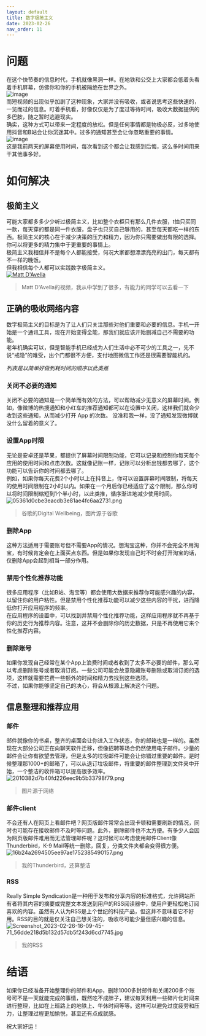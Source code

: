 ```yaml
---
layout: default
title: 数字极简主义
date: 2023-02-26
nav_order: 11
---
```

# 问题
在这个快节奏的信息时代，手机就像黑洞一样。在地铁和公交上大家都会低着头看着手机屏幕，仿佛你和你的手机被隔绝在世界之外。  
![image](https://user-images.githubusercontent.com/31970387/221438992-aa5f733a-decc-4b3e-bb93-63028d774def.png)  
而短视频的出现似乎加剧了这种现象，大家并没有吸收，或者说思考这些快速的，一览而过的信息。盯着手机看，好像仅仅是为了度过等待时间，吸收大数据提供的多巴胺，随之暂时逃避现实。  
确实，这种方式可以带来一定程度的放松。但是任何事情都是物极必反，过多地使用抖音和B站会让你沉迷其中。过多的通知甚至会让你忽略重要的事情。  
![image](https://user-images.githubusercontent.com/31970387/221439006-7f5885cf-a34e-41fe-906d-d7a2f3446053.png)  
这是我前两天的屏幕使用时间，每次看到这个都会让我感到后悔，这么多时间用来干其他事多好。  

# 如何解决
## 极简主义
可能大家都多多少少听过极简主义，比如整个衣柜只有那么几件衣服，t恤只买同一款，每天穿的都是同一件衣服，盘子也只买自己够用的，甚至每天都吃一样的东西。极简主义的核心在于减少决策的压力和精力，因为你只需要做出有限的选择。你可以将更多的精力集中于更重要的事情上。  
极简主义我相信并不是每个人都能接受，何况大家都想漂漂亮亮的出门，每天都有不一样的晚饭。  
但我相信每个人都可以实践数字极简主义。  
[![Matt D'Avella](https://user-images.githubusercontent.com/31970387/221439036-190e4e70-3f9d-4388-bba2-e54debcadc26.png)](https://youtu.be/8eDcvoTzmRc?t=24)  
> Matt D'Avella的视频，我从中学到了很多，有能力的同学可以去看一下  
  
## 正确的吸收网络内容
数字极简主义的目标是为了让人们只关注那些对他们重要和必要的信息。手机一开始是一个通讯工具，现在开始变得全能，那我们就应该开始删减自己不需要的功能。  
老年机确实可以，但是智能手机已经成为人们生活中必不可少的工具之一，先不说“戒隐”的难受，出个门都很不方便，支付地图微信工作还是很需要智能机的。  
  
*列表是以简单好做到耗时间的顺序以此类推*  
### 关闭不必要的通知
关闭不必要的通知是一个简单而有效的方法，可以帮助减少无意义的屏幕时间。例如，像微博的热搜通知和小红车的推荐通知都可以在设置中关闭，这样我们就会少收到这些通知，从而减少打开 App 的次数。
没准和我一样，没了通知发现微博就没什么留着的意义了。  

### 设置App时限
无论是安卓还是苹果，都提供了屏幕时间限制功能，它可以记录和控制你每天每个应用的使用时间和点击次数。这就像记账一样，记账可以分析出钱都去哪了，这个功能可以告诉你的时间都去哪了。  
例如，如果你每天花费2个小时以上在抖音上，你可以设置屏幕时间限制，将每天的使用时间限制在2小时以内。如果在一个月后你已经适应了这个限制，那么你可以将时间限制缩短到1个半小时，以此类推，循序渐进地减少使用时间。  
![05361d0cbe3eacdb3e81ae4fc6aa2731.png](https://user-images.githubusercontent.com/31970387/221439077-7e86fbe4-bef2-4187-8e0c-9052cc16f2fe.png)  
> 谷歌的Digital Wellbeing，图片源于谷歌  
  
### 删除App
这种方法适用于需要账号但不需要App的情况。想淘宝这种，你并不会完全不用淘宝，有时候肯定会在上面买点东西。但是如果你发现自己时不时会打开淘宝的话，仅删除App会起到相当一部分作用。  
  
### 禁用个性化推荐功能  
很多应用程序（比如B站、淘宝等）都会使用大数据来推荐你可能感兴趣的内容，以留住你的用户粘性。但是禁用个性化推荐功能可以减少这些内容的干扰，进而降低你打开应用程序的频率。  
在应用程序的设置中，可以找到并禁用个性化推荐功能，这样应用程序就不再基于你的历史行为推荐内容。注意，这并不会删除你的历史数据，只是不再使用它来个性化推荐内容。  
  
### 删除账号
如果你发现自己经常在某个App上浪费时间或者收到了太多不必要的邮件，那么可以考虑删除账号或者取消订阅。一些公司可能会故意隐藏账号删除或取消订阅的选项，这样就需要花费一些额外的时间和精力去找到这些选项。  
不过，如果你能够坚定自己的决心，将会从根源上解决这个问题。  

## 信息整理和推荐应用
### 邮件
邮件就像你的书桌，整齐的桌面会让你进入工作状态，你的邮箱也是一样的。虽然现在大部分公司正在向聊天软件迁移，但像招聘等场合仍然使用电子邮件。少量的邮件会让你有欲望去管理，但是太多的垃圾邮件可能会让你错过重要的邮件。是时候整理那1000+的邮箱了，可以从退订垃圾邮件，将重要的邮件整理到文件夹中开始，一个整洁的收件箱可以提高很多效率。  
![2010382d7b40fd226eec9b5b33798f79.png](https://user-images.githubusercontent.com/31970387/221439086-53525ab2-d3a7-477c-855c-169331feb3f2.png)  
> 图片源于网络  
  
### 邮件client
不会还有人在网页上看邮件吧？网页版邮件常常会出现卡顿和需要刷新的情况，同时也可能存在接收邮件不及时等问题。此外，删除邮件也不太方便。有多少人会因为网页版邮件难用而无法管理邮件呢？这时候可以考虑使用邮件Client像Thunderbird，K-9 Mail等统一删除，回复，分类文件夹都会变得很方便。  
![16b24a2694505ee97ae1752385490157.png](https://user-images.githubusercontent.com/31970387/221439105-3388e6f1-480d-4d3b-b425-f64a047bfa26.png)  
> 我的Thunderbird，还算整洁  
  
### RSS
Really Simple Syndication是一种用于发布和分享内容的标准格式，允许网站所有者将其内容的摘要或完整文本发送到用户的RSS阅读器中，使用户更轻松地订阅喜欢的内容。虽然有人认为RSS是上个世纪的科技产品，但这并不意味着它不好用。RSS的目的就是仅关注自己想关注的，吸收尽可能少量但感兴趣的信息。  
![Screenshot_2023-02-26-16-09-45-71_56dde218d5b132d57db5f243d6cd7745.jpg](https://user-images.githubusercontent.com/31970387/221439119-f545304a-d94e-404d-99c4-b6d38b5685e1.png)  
> 我的RSS  
  
# 结语
如果你已经准备开始整理你的邮件和App，删除1000多封邮件和关闭200多个账号可不是一天就能完成的事情，既然吃不成胖子，建议每天利用一些碎片化时间来进行整理，比如在上班路上的地铁上、午休时间等等。这样可以避免过度疲劳和压力，让整理过程更加愉悦，甚至还有点成就感。  
  
祝大家好运！  